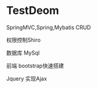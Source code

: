 
# TestDeom
SpringMVC,Spring,Mybatis CRUD     

权限控制Shiro     

数据库 MySql      

前端 bootstrap快速搭建       

Jquery 实现Ajax
 
